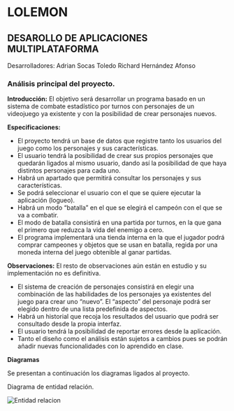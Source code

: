 # LOLEMON
## DESAROLLO DE APLICACIONES MULTIPLATAFORMA 
Desarrolladores:
Adrian Socas Toledo
Richard Hernández Afonso

### Análisis principal del proyecto.

**Introducción:**
El objetivo será desarrollar un programa basado en un sistema de combate estadístico por turnos con personajes de un videojuego ya existente y con la posibilidad de crear personajes nuevos.

**Especificaciones:**
-	El proyecto tendrá un base de datos que registre tanto los usuarios del juego como los personajes y sus características.
-	El usuario tendrá la posibilidad de crear sus propios personajes que quedarán ligados al mismo usuario, dando así la posibilidad de que haya distintos personajes para cada uno. 
-	Habrá un apartado que permitirá consultar los personajes y sus características.
-	Se podrá seleccionar el usuario con el que se quiere ejecutar la aplicación (logueo).
-	Habrá un modo “batalla” en el que se elegirá el campeón con el que se va a combatir.
-	El modo de batalla consistirá en una partida por turnos, en la que gana el primero que reduzca la vida del enemigo a cero. 
-	El programa implementará una tienda interna en la que el jugador podrá comprar campeones y objetos que se usan en batalla, regida por una moneda interna del juego obtenible al ganar partidas.

 
**Observaciones:**
El resto de observaciones aún están en estudio y su implementación no es definitiva.
- El sistema de creación de personajes consistirá en elegir una combinación de las habilidades de los personajes ya existentes del juego para crear uno “nuevo”. El “aspecto” del personaje podrá ser elegido dentro de una lista predefinida de aspectos.
-	Habrá un historial que recoja los resultados del usuario que podrá ser consultado desde la propia interfaz.
-	El usuario tendrá la posibilidad de reportar errores desde la aplicación.
-	Tanto el diseño como el análisis están sujetos a cambios pues se podrán añadir nuevas funcionalidades con lo aprendido en clase.

**Diagramas**

Se presentan a continuación los diagramas ligados al proyecto.

Diagrama de entidad relación.

![Entidad relacion](https://preview.ibb.co/mcosLc/entidadrelacion.png)
